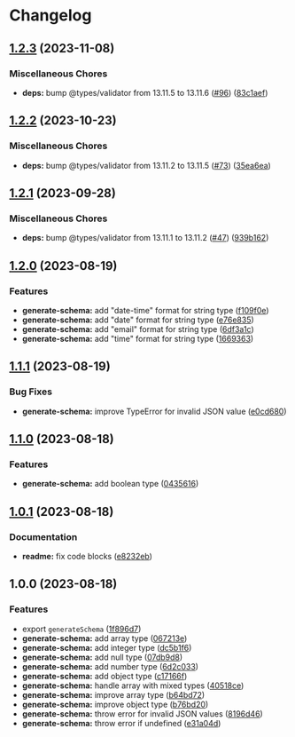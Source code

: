 # Changelog

## [1.2.3](https://github.com/braze-community/json-schema-it/compare/v1.2.2...v1.2.3) (2023-11-08)


### Miscellaneous Chores

* **deps:** bump @types/validator from 13.11.5 to 13.11.6 ([#96](https://github.com/braze-community/json-schema-it/issues/96)) ([83c1aef](https://github.com/braze-community/json-schema-it/commit/83c1aef3599358e04a2c2c8a2af2fe20965588ef))

## [1.2.2](https://github.com/braze-community/json-schema-it/compare/v1.2.1...v1.2.2) (2023-10-23)


### Miscellaneous Chores

* **deps:** bump @types/validator from 13.11.2 to 13.11.5 ([#73](https://github.com/braze-community/json-schema-it/issues/73)) ([35ea6ea](https://github.com/braze-community/json-schema-it/commit/35ea6ea6f210f5e6f09630f2b4f8a15330cee285))

## [1.2.1](https://github.com/braze-community/json-schema-it/compare/v1.2.0...v1.2.1) (2023-09-28)


### Miscellaneous Chores

* **deps:** bump @types/validator from 13.11.1 to 13.11.2 ([#47](https://github.com/braze-community/json-schema-it/issues/47)) ([939b162](https://github.com/braze-community/json-schema-it/commit/939b1624bb52274bbe48bce9e58001b1aa1d5238))

## [1.2.0](https://github.com/braze-community/json-schema-it/compare/v1.1.1...v1.2.0) (2023-08-19)


### Features

* **generate-schema:** add "date-time" format for string type ([f109f0e](https://github.com/braze-community/json-schema-it/commit/f109f0ed075dcaf4d40dfab1958784e6bfe92661))
* **generate-schema:** add "date" format for string type ([e76e835](https://github.com/braze-community/json-schema-it/commit/e76e835f773bbc9a5eafb8f5bbf0b077bd1d5572))
* **generate-schema:** add "email" format for string type ([6df3a1c](https://github.com/braze-community/json-schema-it/commit/6df3a1c644e06e2f1b96262ddc21d51a18ca33f3))
* **generate-schema:** add "time" format for string type ([1669363](https://github.com/braze-community/json-schema-it/commit/1669363656463e1cd6995d2c89778ea3040b28bc))

## [1.1.1](https://github.com/braze-community/json-schema-it/compare/v1.1.0...v1.1.1) (2023-08-19)


### Bug Fixes

* **generate-schema:** improve TypeError for invalid JSON value ([e0cd680](https://github.com/braze-community/json-schema-it/commit/e0cd6800f845271b3ebbfe38469e6f411e5d1b40))

## [1.1.0](https://github.com/braze-community/json-schema-it/compare/v1.0.1...v1.1.0) (2023-08-18)


### Features

* **generate-schema:** add boolean type ([0435616](https://github.com/braze-community/json-schema-it/commit/04356165539d28f2f31f43be2f2b71ce88e6f35e))

## [1.0.1](https://github.com/braze-community/json-schema-it/compare/v1.0.0...v1.0.1) (2023-08-18)


### Documentation

* **readme:** fix code blocks ([e8232eb](https://github.com/braze-community/json-schema-it/commit/e8232eb262725e0fb7a8394908e6f07d5ad093f4))

## 1.0.0 (2023-08-18)


### Features

* export `generateSchema` ([1f896d7](https://github.com/braze-community/json-schema-it/commit/1f896d7aa2d95df20309ebe19a4ba79cfedec2af))
* **generate-schema:** add array type ([067213e](https://github.com/braze-community/json-schema-it/commit/067213e13f25cdda89f317171e2788afcb021810))
* **generate-schema:** add integer type ([dc5b1f6](https://github.com/braze-community/json-schema-it/commit/dc5b1f601fe70e762eee380daf0f7e70a89394df))
* **generate-schema:** add null type ([07db9d8](https://github.com/braze-community/json-schema-it/commit/07db9d86123358baa278ebaa23239f8252de8b15))
* **generate-schema:** add number type ([6d2c033](https://github.com/braze-community/json-schema-it/commit/6d2c033306e3b07a8bcc15d7daaef7f5aef1c6b4))
* **generate-schema:** add object type ([c17166f](https://github.com/braze-community/json-schema-it/commit/c17166f4b841414df7a4c4c3a9db4f84dd507a67))
* **generate-schema:** handle array with mixed types ([40518ce](https://github.com/braze-community/json-schema-it/commit/40518cec0fffeabe4c1c77d13fc9b88ddc78b760))
* **generate-schema:** improve array type ([b64bd72](https://github.com/braze-community/json-schema-it/commit/b64bd7228466f938415d40f435d5e94ca6138559))
* **generate-schema:** improve object type ([b76bd20](https://github.com/braze-community/json-schema-it/commit/b76bd20b3c0f70fadd53ef874795b9fbde277f32))
* **generate-schema:** throw error for invalid JSON values ([8196d46](https://github.com/braze-community/json-schema-it/commit/8196d46da10badfd6eb8ba24c11671afbe8d6cc1))
* **generate-schema:** throw error if undefined ([e31a04d](https://github.com/braze-community/json-schema-it/commit/e31a04d1850d30decd97ebb61ac0459e59995276))
